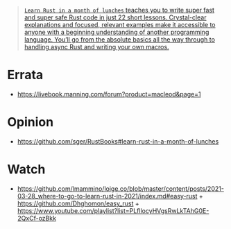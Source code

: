 > [`Learn Rust in a month of lunches` teaches you to write super fast and super safe Rust code in just 22 short lessons. Crystal-clear explanations and focused, relevant examples make it accessible to anyone with a beginning understanding of another programming language. You’ll go from the absolute basics all the way through to handling async Rust and writing your own macros.](https://livebook.manning.com/book/learn-rust-in-a-month-of-lunches/welcome/v-10)

# Errata

- https://livebook.manning.com/forum?product=macleod&page=1

# Opinion

- https://github.com/sger/RustBooks#learn-rust-in-a-month-of-lunches

# Watch

- https://github.com/lmammino/loige.co/blob/master/content/posts/2021-03-28_where-to-go-to-learn-rust-in-2021/index.md#easy-rust + https://github.com/Dhghomon/easy_rust + https://www.youtube.com/playlist?list=PLfllocyHVgsRwLkTAhG0E-2QxCf-ozBkk
